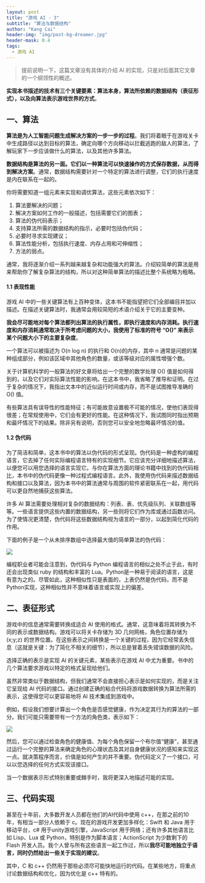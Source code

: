 ```yaml
---
layout: post
title: "游戏 AI - 3"
subtitle: "算法与数据结构"
author: "Kang Cai"
header-img: "img/post-bg-dreamer.jpg"
header-mask: 0.4
tags:
  - 游戏 AI
---
```


> 提前说明一下，这篇文章没有具体的介绍 AI 的实现，只是对后面其它文章的一个纲领性的概述。

**实现本书描述的技术有三个关键要素：算法本身，算法所依赖的数据结构（表征形式），以及向算法表示游戏世界的方式**。

## 一、算法

**算法是为人工智能问题生成解决方案的一步一步的过程**。我们将着眼于在游戏关卡中生成路径以达到目标的算法，确定向哪个方向移动以拦截逃跑的敌人的算法，了解玩家下一步应该做什么的算法，以及其他许多算法。

**数据结构是算法的另一面。它们以一种算法可以快速操作的方式保存数据，从而得到解决方案**。通常，数据结构需要针对一个特定的算法进行调整，它们的执行速度是内在联系在一起的。

你将需要知道一组元素来实现和调优算法，这些元素依次如下：

1. 算法要解决的问题；
2. 解决方案如何工作的一般描述，包括需要它们的图表；
3. 算法的伪代码表示；
4. 支持算法所需的数据结构的指示，必要时包括伪代码；
5. 必要时寻求实现建议；
6. 算法性能分析，包括执行速度、内存占用和可伸缩性；
7. 方法的弱点。

通常，我将逐渐介绍一系列越来越复杂和功能强大的算法。介绍较简单的算法是用来帮助你了解复杂算法的结构，所以对这种简单算法的描述比整个系统略为粗略。

#### 1.1 表现性能

游戏 AI 中的一些关键算法有上百种变体，这本书不能指望把它们全部编目并加以描述。在描述关键算法时，我通常会用较简短的术语介绍关于它的主要变种。

**我会尽可能地对每个算法都列出算法的执行属性，即执行速度和内存消耗。执行速度和内存消耗通常取决于所考虑问题的大小，我使用了标准的符号 “O()” 来表示某个问题大小下的主要复杂度**。

一个算法可以被描述为 O(n log n) 的执行和 O(n)的内存，其中 n 通常是问题的某种组成部分，例如该区域中其他角色的数量，或该等级对应的属性增强个数。

关于计算机科学的一般算法的好文章将给出一个完整的数学处理 O() 值是如何得到的，以及它们对实际算法性能的影响。在这本书中，我省略了推导和证明。在过于复杂的情况下，我指出文本中的近似运行时间或内存，而不是试图推导准确的 O() 值。

有些算法具有误导性的性能特征；有可能故意设置极不可能的情况，使他们表现得很差；在常规使用中，它们会有更好的性能。在这种情况下，我试图同时指出预期和最坏情况下的结果。除非另有说明，否则您可以安全地忽略最坏情况的值。

#### 1.2 伪代码

为了简洁和简单，这本书中的算法以伪代码的形式呈现。伪代码是一种虚构的编程语言，它去掉了任何实际编程语言特有的实现细节。它应该充分详细地描述算法，以便您可以用您选择的语言实现它。与你在算法方面的理论书籍中找到的伪代码相比，本书中的伪代码更像一种过程式编程语言。此外，我使用伪代码来描述数据结构和接口以及算法，因为本书中的算法通常与周围的软件紧密联系在一起，用代码可以更自然地捕获这些算法。

许多 AI 算法需要处理相对复杂的数据结构：列表、表、优先级队列、关联数组等等。一些语言提供这些内置的数据结构，另一些则将它们作为库或通过函数访问。为了使情况更清楚，伪代码将这些数据结构视为语言的一部分，以起到简化代码的作用。

下面的例子是一个从未排序数组中选择最大值的简单算法的伪代码：

<img src="https://kangcai.github.io/img/in-post/post-gameai/3.1.PNG"/>

编程职业者可能会注意到，伪代码与 Python 编程语言的相似之处不止于此，有时还会出现类似 ruby 的结构和丰富的 Lua。Python是一种易于阅读的语言，这是有意为之的。尽管如此，这种相似性只是表面的，上表仍然是伪代码，而不是Python实现，这种相似性并不意味着语言或实现上的偏差。

## 二、表征形式

游戏中的信息通常需要转换成适合 AI 使用的格式。通常，这意味着将其转换为不同的表示或数据结构。游戏可以将关卡存储为 3D 几何网格，角色位置存储为 (x;y;z) 的世界位置。在这些表示之间转换是一个关键的过程，因为它经常丢失信息（这就是关键：为了简化不相关的细节），所以总是冒着丢失错误数据的风险。

选择正确的表示是实现 AI 的关键元素，某些表示在游戏 AI 中尤为重要。书中的几个算法要求游戏以特定的格式呈现给他们。

虽然非常类似于数据结构，但我们通常不会直接担心表示是如何实现的，而是关注它呈现给 AI 代码的接口。通过创建正确的粘合代码将游戏数据转换为算法所需的表示，这使得您可以更容易地将 AI 技术集成到游戏中。

例如，假设我们想要计算出一个角色是否感觉健康，作为决定其行为的算法的一部分。我们可能只需要带有一个方法的角色类，表示如下：

<img src="https://kangcai.github.io/img/in-post/post-gameai/3.2.PNG"/>

然后，您可以通过检查角色的健康值、为每个角色保留一个布尔值“健康”，甚至通过运行一个完整的算法来确定角色的心理状态及其对自身健康状况的感知来实现这一点。就决策程序而言，价值是如何产生的并不重要。伪代码定义了一个接口，可以以您选择的任何方式实现该接口。

当一个数据表示形式特别重要或棘手时，我将更深入地描述可能的实现。

## 三、代码实现

甚至在十年前，大多数开发人员都在他们的AI代码中使用 c++，在那之前的10年，有相当一部分人依赖于 c。现在的游戏开发更加多样化：Swift 和 Java 用于移动平台，c# 用于unity游戏引擎，JavaScript 用于网络；还有许多其他语言比如 Lisp、Lua 或 Python，特别是作为脚本语言；ActionScript 为少数剩下的 Flash 开发人员。我个人曾与所有这些语言一起工作过，所以**我尽可能地独立于语言，同时仍然给出一些关于实现的建议**。

其中，C 和 c++ 仍然用于那些必须尽可能快地运行的代码。在某些地方，将重点讨论数据结构和优化，因为优化是 c++ 特有的。